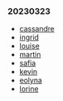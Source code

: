 ### 20230323

* [cassandre](./cassandre/labyrinthe.html)
* [ingrid](./ingrid/ingrid_labyrinte.html)
* [louise](./louise/labyrinthe.html)
* [martin](./martin/labyrinthe.html)
* [safia](./safia/labirynthe.html)
* [kevin](./kevin/labyrinthe.html)
* [eolyna](./eolyna/eolyna_labyrinthe.html)
* [lorine](./lorine/demovr2.html)
<!-- * [graig](./)
* [raphael](./)
* [pierre](./)
* [sofiya](./)
* [lou](./)
* [miranda](./)
* [allie](./)
* [celia](./) -->